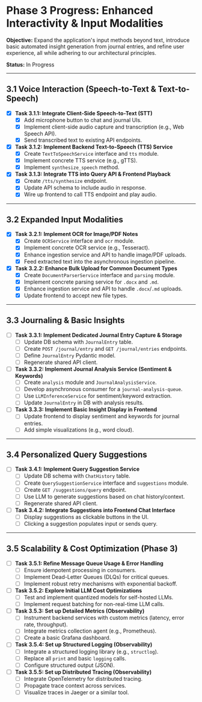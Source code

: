 # Phase 3 Progress: Enhanced Interactivity & Input Modalities

**Objective:** Expand the application's input methods beyond text, introduce basic automated insight generation from journal entries, and refine user experience, all while adhering to our architectural principles.

**Status:** In Progress

---

## 3.1 Voice Interaction (Speech-to-Text & Text-to-Speech)

- [x] **Task 3.1.1: Integrate Client-Side Speech-to-Text (STT)**
  - [x] Add microphone button to chat and journal UIs.
  - [x] Implement client-side audio capture and transcription (e.g., Web Speech API).
  - [x] Send transcribed text to existing API endpoints.
- [x] **Task 3.1.2: Implement Backend Text-to-Speech (TTS) Service**
  - [x] Create `TextToSpeechService` interface and `tts` module.
  - [x] Implement concrete TTS service (e.g., gTTS).
  - [x] Implement `synthesize_speech` method.
- [x] **Task 3.1.3: Integrate TTS into Query API & Frontend Playback**
  - [x] Create `/tts/synthesize` endpoint.
  - [x] Update API schema to include audio in response.
  - [x] Wire up frontend to call TTS endpoint and play audio.

---

## 3.2 Expanded Input Modalities

- [x] **Task 3.2.1: Implement OCR for Image/PDF Notes**
  - [x] Create `OCRService` interface and `ocr` module.
  - [x] Implement concrete OCR service (e.g., Tesseract).
  - [x] Enhance ingestion service and API to handle image/PDF uploads.
  - [x] Feed extracted text into the asynchronous ingestion pipeline.
- [x] **Task 3.2.2: Enhance Bulk Upload for Common Document Types**
  - [x] Create `DocumentParserService` interface and `parsing` module.
  - [x] Implement concrete parsing service for `.docx` and `.md`.
  - [x] Enhance ingestion service and API to handle `.docx`/`.md` uploads.
  - [x] Update frontend to accept new file types.

---

## 3.3 Journaling & Basic Insights

- [ ] **Task 3.3.1: Implement Dedicated Journal Entry Capture & Storage**
  - [ ] Update DB schema with `JournalEntry` table.
  - [ ] Create `POST /journal/entry` and `GET /journal/entries` endpoints.
  - [ ] Define `JournalEntry` Pydantic model.
  - [ ] Regenerate shared API client.
- [ ] **Task 3.3.2: Implement Journal Analysis Service (Sentiment & Keywords)**
  - [ ] Create `analysis` module and `JournalAnalysisService`.
  - [ ] Develop asynchronous consumer for a `journal-analysis-queue`.
  - [ ] Use `LLMInferenceService` for sentiment/keyword extraction.
  - [ ] Update `JournalEntry` in DB with analysis results.
- [ ] **Task 3.3.3: Implement Basic Insight Display in Frontend**
  - [ ] Update frontend to display sentiment and keywords for journal entries.
  - [ ] Add simple visualizations (e.g., word cloud).

---

## 3.4 Personalized Query Suggestions

- [ ] **Task 3.4.1: Implement Query Suggestion Service**
  - [ ] Update DB schema with `ChatHistory` table.
  - [ ] Create `QuerySuggestionService` interface and `suggestions` module.
  - [ ] Create `GET /suggestions/query` endpoint.
  - [ ] Use LLM to generate suggestions based on chat history/context.
  - [ ] Regenerate shared API client.
- [ ] **Task 3.4.2: Integrate Suggestions into Frontend Chat Interface**
  - [ ] Display suggestions as clickable buttons in the UI.
  - [ ] Clicking a suggestion populates input or sends query.

---

## 3.5 Scalability & Cost Optimization (Phase 3)

- [ ] **Task 3.5.1: Refine Message Queue Usage & Error Handling**
  - [ ] Ensure idempotent processing in consumers.
  - [ ] Implement Dead-Letter Queues (DLQs) for critical queues.
  - [ ] Implement robust retry mechanisms with exponential backoff.
- [ ] **Task 3.5.2: Explore Initial LLM Cost Optimizations**
  - [ ] Test and implement quantized models for self-hosted LLMs.
  - [ ] Implement request batching for non-real-time LLM calls.
- [ ] **Task 3.5.3: Set up Detailed Metrics (Observability)**
  - [ ] Instrument backend services with custom metrics (latency, error rate, throughput).
  - [ ] Integrate metrics collection agent (e.g., Prometheus).
  - [ ] Create a basic Grafana dashboard.
- [ ] **Task 3.5.4: Set up Structured Logging (Observability)**
  - [ ] Integrate a structured logging library (e.g., `structlog`).
  - [ ] Replace all `print` and basic `logging` calls.
  - [ ] Configure structured output (JSON).
- [ ] **Task 3.5.5: Set up Distributed Tracing (Observability)**
  - [ ] Integrate OpenTelemetry for distributed tracing.
  - [ ] Propagate trace context across services.
  - [ ] Visualize traces in Jaeger or a similar tool.
